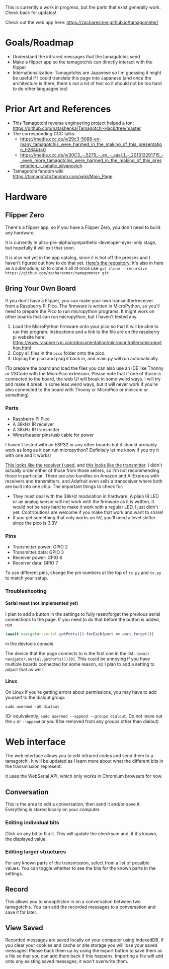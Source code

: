 This is currently a work in progress, but the parts that exist generally work. Check back for updates!

Check out the web app here: https://zacharesmer.github.io/tamagometer/

# Goals/Roadmap
- Understand the infrared messages that the tamagotchis send
- Make a flipper app so the tamagotchis can directly interact with the flipper
- Internationalization: Tamagotchis are Japanese so I'm guessing it might be useful if I could translate this page into Japanese (and once the architecture is there, there's not a lot of text so it should not be too hard to do other languages too)

# Prior Art and References
- This Tamagotchi reverse engineering project helped a ton: https://github.com/natashenka/Tamagotchi-Hack/tree/master
- The corresponding CCC talks: 
    - https://media.ccc.de/v/29c3-5088-en-many_tamagotchis_were_harmed_in_the_making_of_this_presentation_h264#t=0
    - https://media.ccc.de/v/30C3_-_5279_-_en_-_saal_1_-_201312291715_-_even_more_tamagotchis_were_harmed_in_the_making_of_this_presentation_-_natalie_silvanovich
- Tamagotchi fandom wiki https://tamagotchi.fandom.com/wiki/Main_Page

# Hardware
## Flipper Zero
There's a flipper app, so if you have a Flipper Zero, you don't need to build any hardware. 

It is currently in ultra-pre-alpha/sympathetic-developer-eyes-only stage, but hopefully it will exit that soon. 

It is also not yet in the app catalog, since it is hot off the presses and I haven't figured out how to do that yet. [Here's the repository](https://github.com/zacharesmer/tamagometer-companion-flipper); it's also in here as a submodule, so to clone it all at once use `git clone --recursive https://github.com/zacharesmer/tamagometer.git`

## Bring Your Own Board
If you don't have a Flipper, you can make your own transmitter/receiver from a Raspberry Pi Pico. The firmware is written in MicroPython, so you'll need to prepare the Pico to run micropython programs. It might work on other boards that can run micropython, but I haven't tested any. 

1. Load the MicroPython firmware onto your pico so that it will be able to run this program. Instructions and a link to the file are on the raspberry pi website here: https://www.raspberrypi.com/documentation/microcontrollers/micropython.html
2. Copy all files in the `pico` folder onto the pico. 
3. Unplug the pico and plug it back in, and main.py will run automatically.

(To prepare the board and load the files you can also use an IDE like Thonny or VSCode with the MicroPico extension. Please note that if one of those is connected to the board, the web UI will break in some weird ways. I will try and make it break in some less weird ways, but it will never work if you're also connected to the board with Thonny or MicroPico or minicom or something)

### Parts
- Raspberry Pi Pico
- A 38kHz IR receiver 
- A 38kHz IR transmitter
- Wires/header pins/usb cable for power

I haven't tested with an ESP32 or any other boards but it should probably work as long as it can run micropython? Definitely let me know if you try it with one and it works!

[This looks like the receiver I used](https://www.ebay.com/itm/172087478029), and [this looks like the transmitter](https://www.ebay.com/itm/294328064400). I didn't actually order either of those from those sellers, so I'm not recommending those in particular. There are also bundles on Amazon and AliExpress with receivers and transmitters, and Adafruit even sells a transceiver where both are built into one chip. The important things to check for:

- They must deal with the 38kHz modulation in hardware. A plain IR LED or an analog sensor will not work with the firmware as it is written. It would not be very hard to make it work with a regular LED, I just didn't yet. Contributions are welcome if you make that work and want to share!
- If you get something that only works on 5V, you'll need a level shifter since the pico is 3.3V

### Pins
- Transmitter power: GPIO 2
- Transmitter data: GPIO 3
- Receiver power: GPIO 6
- Receiver data: GPIO 7

To use different pins, change the pin numbers at the top of `rx.py` and `tx.py` to match your setup.

### Troubleshooting
#### Serial reset (not implemented yet)
I plan to add a button in the settings to fully reset/forget the previous serial connections to the page. If you need to do that before the button is added, run 
```javascript
(await navigator.serial.getPorts()).forEach(port => port.forget())
```
in the devtools console.

The device that the page connects to is the first one in the list: `(await navigator.serial.getPorts())[0]`. This could be annoying if you have multiple boards connected for some reason, so I plan to add a setting to adjust that as well.

#### Linux
On Linux if you're getting errors about permissions, you may have to add yourself to the dialout group:

`sudo usermod -aG dialout` 

(Or equivalently, `sudo usermod --append --groups dialout`. Do not leave out the `a` or `--append` or you'll be removed from any groups other than dialout)

# Web interface
The web interface allows you to edit infrared codes and send them to a tamagotchi. It will be updated as I learn more about what the different bits in the transmission represent.  

It uses the WebSerial API, which only works in Chromium browsers for now.

## Conversation
This is the area to edit a conversation, then send it and/or save it. Everything is stored locally on your computer.

### Editing individual bits
Click on any bit to flip it. This will update the checksum and, if it's known, the displayed value.

### Editing larger structures
For any known parts of the transmission, select from a list of possible values. You can toggle whether to see the bits for the known parts in the settings.

## Record
This allows you to snoop/listen in on a conversation between two tamagotchis. You can add the recorded messages to a conversation and save it for later.

## View Saved
Recorded messages are saved locally on your computer using IndexedDB. If you clear your cookies and cache or site storage you will lose your saved messages! Please back them up by  using the export button to save them as a file so that you can add them back if this happens. Importing a file will add onto any existing saved messages; it won't overwrite them.
